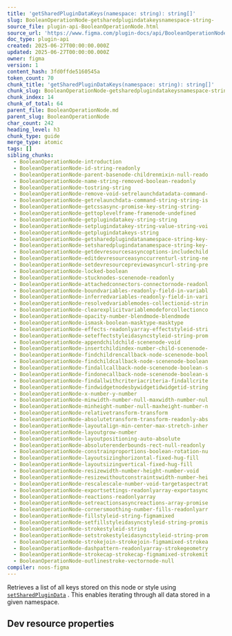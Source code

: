 ```yaml
---
title: 'getSharedPluginDataKeys(namespace: string): string[]'
slug: BooleanOperationNode-getsharedplugindatakeysnamespace-string-
source_file: plugin-api-BooleanOperationNode.html
source_url: 'https://www.figma.com/plugin-docs/api/BooleanOperationNode/'
doc_type: plugin-api
created: 2025-06-27T00:00:00.000Z
updated: 2025-06-27T00:00:00.000Z
owner: figma
version: 1
content_hash: 3fd0ffde5160545a
token_count: 70
chunk_title: 'getSharedPluginDataKeys(namespace: string): string[]'
chunk_slug: BooleanOperationNode-getsharedplugindatakeysnamespace-string-
chunk_index: 14
chunk_of_total: 64
parent_file: BooleanOperationNode.md
parent_slug: BooleanOperationNode
char_count: 242
heading_level: h3
chunk_type: guide
merge_type: atomic
tags: []
sibling_chunks:
  - BooleanOperationNode-introduction
  - BooleanOperationNode-id-string-readonly
  - BooleanOperationNode-parent-basenode-childrenmixin-null-reado
  - BooleanOperationNode-name-string-removed-boolean-readonly
  - BooleanOperationNode-tostring-string
  - BooleanOperationNode-remove-void-setrelaunchdatadata-command-
  - BooleanOperationNode-getrelaunchdata-command-string-string-is
  - BooleanOperationNode-getcssasync-promise-key-string-string-
  - BooleanOperationNode-gettoplevelframe-framenode-undefined
  - BooleanOperationNode-getplugindatakey-string-string
  - BooleanOperationNode-setplugindatakey-string-value-string-voi
  - BooleanOperationNode-getplugindatakeys-string
  - BooleanOperationNode-getsharedplugindatanamespace-string-key-
  - BooleanOperationNode-setsharedplugindatanamespace-string-key-
  - BooleanOperationNode-getdevresourcesasyncoptions-includechild
  - BooleanOperationNode-editdevresourceasynccurrenturl-string-ne
  - BooleanOperationNode-setdevresourcepreviewasyncurl-string-pre
  - BooleanOperationNode-locked-boolean
  - BooleanOperationNode-stucknodes-scenenode-readonly
  - BooleanOperationNode-attachedconnectors-connectornode-readonl
  - BooleanOperationNode-boundvariables-readonly-field-in-variabl
  - BooleanOperationNode-inferredvariables-readonly-field-in-vari
  - BooleanOperationNode-resolvedvariablemodes-collectionid-strin
  - BooleanOperationNode-clearexplicitvariablemodeforcollectionco
  - BooleanOperationNode-opacity-number-blendmode-blendmode
  - BooleanOperationNode-ismask-boolean-masktype-masktype
  - BooleanOperationNode-effects-readonlyarray-effectstyleid-stri
  - BooleanOperationNode-seteffectstyleidasyncstyleid-string-prom
  - BooleanOperationNode-appendchildchild-scenenode-void
  - BooleanOperationNode-insertchildindex-number-child-scenenode-
  - BooleanOperationNode-findchildrencallback-node-scenenode-bool
  - BooleanOperationNode-findchildcallback-node-scenenode-boolean
  - BooleanOperationNode-findallcallback-node-scenenode-boolean-s
  - BooleanOperationNode-findonecallback-node-scenenode-boolean-s
  - BooleanOperationNode-findallwithcriteriacriteria-findallcrite
  - BooleanOperationNode-findwidgetnodesbywidgetidwidgetid-string
  - BooleanOperationNode-x-number-y-number
  - BooleanOperationNode-minwidth-number-null-maxwidth-number-nul
  - BooleanOperationNode-minheight-number-null-maxheight-number-n
  - BooleanOperationNode-relativetransform-transform
  - BooleanOperationNode-absolutetransform-transform-readonly-abs
  - BooleanOperationNode-layoutalign-min-center-max-stretch-inher
  - BooleanOperationNode-layoutgrow-number
  - BooleanOperationNode-layoutpositioning-auto-absolute
  - BooleanOperationNode-absoluterenderbounds-rect-null-readonly
  - BooleanOperationNode-constrainproportions-boolean-rotation-nu
  - BooleanOperationNode-layoutsizinghorizontal-fixed-hug-fill
  - BooleanOperationNode-layoutsizingvertical-fixed-hug-fill
  - BooleanOperationNode-resizewidth-number-height-number-void
  - BooleanOperationNode-resizewithoutconstraintswidth-number-hei
  - BooleanOperationNode-rescalescale-number-void-targetaspectrat
  - BooleanOperationNode-exportsettings-readonlyarray-exportasync
  - BooleanOperationNode-reactions-readonlyarray
  - BooleanOperationNode-setreactionsasyncreactions-array-promise
  - BooleanOperationNode-cornersmoothing-number-fills-readonlyarr
  - BooleanOperationNode-fillstyleid-string-figmamixed
  - BooleanOperationNode-setfillstyleidasyncstyleid-string-promis
  - BooleanOperationNode-strokestyleid-string
  - BooleanOperationNode-setstrokestyleidasyncstyleid-string-prom
  - BooleanOperationNode-strokejoin-strokejoin-figmamixed-strokea
  - BooleanOperationNode-dashpattern-readonlyarray-strokegeometry
  - BooleanOperationNode-strokecap-strokecap-figmamixed-strokemit
  - BooleanOperationNode-outlinestroke-vectornode-null
compiler: noos-figma
---
```


Retrieves a list of all keys stored on this node or style using [`setSharedPluginData`](/plugin-docs/api/properties/nodes-setsharedplugindata/)
. This enables iterating through all data stored in a given namespace.

## Dev resource properties
